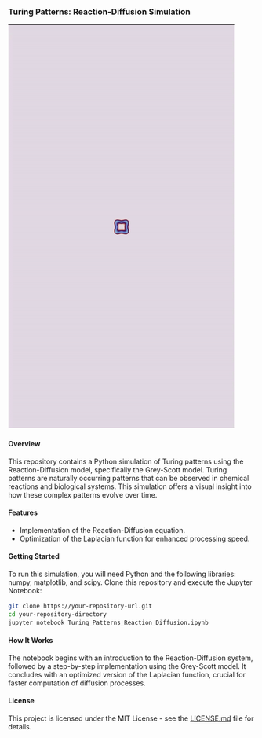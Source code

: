 
### Turing Patterns: Reaction-Diffusion Simulation
![Turing Patterns](https://github.com/Tonumoy/Reaction_Diffusion_Visualization/blob/main/reaction_diffusion.gif)

#### Overview
This repository contains a Python simulation of Turing patterns using the Reaction-Diffusion model, specifically the Grey-Scott model. Turing patterns are naturally occurring patterns that can be observed in chemical reactions and biological systems. This simulation offers a visual insight into how these complex patterns evolve over time.

#### Features
- Implementation of the Reaction-Diffusion equation.
- Optimization of the Laplacian function for enhanced processing speed.

#### Getting Started
To run this simulation, you will need Python and the following libraries: numpy, matplotlib, and scipy. Clone this repository and execute the Jupyter Notebook:

```bash
git clone https://your-repository-url.git
cd your-repository-directory
jupyter notebook Turing_Patterns_Reaction_Diffusion.ipynb
```

#### How It Works
The notebook begins with an introduction to the Reaction-Diffusion system, followed by a step-by-step implementation using the Grey-Scott model. It concludes with an optimized version of the Laplacian function, crucial for faster computation of diffusion processes.

#### License
This project is licensed under the MIT License - see the [LICENSE.md](LICENSE) file for details.
